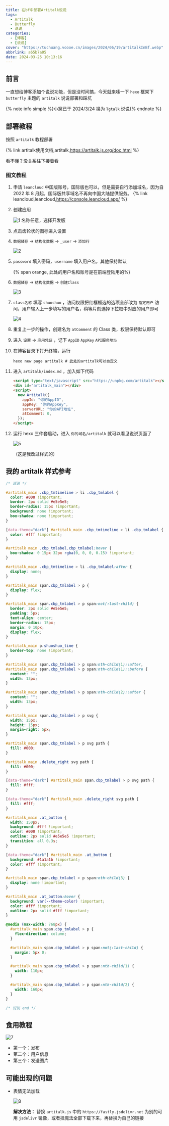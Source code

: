 ```yaml
---
title: 在bf中部署Artitalk说说
tags:
  - Artitalk
  - Butterfly
  - 说说
categories:
  - [博客]
  - [说说]
cover: "https://tuchuang.voooe.cn/images/2024/06/19/artitalkInBf.webp"
abbrlink: a65b7a05
date: 2024-03-25 10:13:16
---
```


## 前言

一直想给博客添加个说说功能，但是没时间搞，今天就来嗦一下 `hexo` 框架下 `butterfly` 主题的 `artitalk` 说说部署和踩坑

{% note info simple %}小窝已于 2024/3/24 换为 `Tgtalk` 说说{% endnote %}

## 部署教程

按照 `artitalk` 教程部署

{% link artitalk使用文档,artitalk,https://artitalk.js.org/doc.html %}

看不懂？没关系往下接着看

### 图文教程

1. 申请 `leancloud` 中国版账号，国际版也可以，但是需要自行添加域名，因为自 2022 年 8 月起，国际版共享域名不再向中国大陆提供服务。
   {% link leancloud,leancloud,https://console.leancloud.app/ %}

2. 创建应用

   ![1](https://tuchuang.voooe.cn/images/2024/03/25/1.webp)
   名称任意，选择开发版

3. 点击齿轮状的图标进入设置

4. `数据储存` -> `结构化数据` -> `_user` -> `添加行`

   ![2](https://tuchuang.voooe.cn/images/2024/03/25/2.webp)

5. `password` 填入密码，`username` 填入用户名，其他保持默认

   {% span orange, 此处的用户名和账号是在前端登陆用的%}

6. `数据储存` -> `结构化数据` -> `创建Class`

   ![3](https://tuchuang.voooe.cn/images/2024/03/25/3.webp)

7. `class名称` 填写 `shuoshuo` ，访问权限把红框框选的选项全部改为 `指定用户` 访问，用户输入上一步填写的用户名，稍等片刻选择下拉框中对应的用户即可

   ![4](https://tuchuang.voooe.cn/images/2024/03/25/4.webp)

8. 重复上一步的操作，创建名为 `atComment` 的 Class 类，权限保持默认即可

9. 进入 `设置` -> `应用凭证` ，记下 `AppID` `AppKey` `API服务地址`

10. 在博客目录下打开终端，运行

    ```shell
    hexo new page artitalk # 此处的artitalk可以自定义
    ```

11. 进入 `artitalk/index.md` ，加入如下代码

    ```html
    <script type="text/javascript" src="https://unpkg.com/artitalk"></script>
    <div id="artitalk_main"></div>
    <script>
      new Artitalk({
        appId: "你的AppID",
        appKey: "你的AppKey",
        serverURL: "你的API地址",
        atComment: 0,
      });
    </script>
    ```

12. 运行 hexo 三件套启动，进入 `你的域名/artitalk` 就可以看见说说页面了

    ![5](https://tuchuang.voooe.cn/images/2024/03/25/6.webp)

    （这是我改过样式的）

## 我的 artitalk 样式参考

```css
/* 说说 */

#artitalk_main .cbp_tmtimeline > li .cbp_tmlabel {
  color: #000 !important;
  border: 2px solid #e5e5e5;
  border-radius: 15px !important;
  background: none !important;
  box-shadow: none !important;
}

[data-theme="dark"] #artitalk_main .cbp_tmtimeline > li .cbp_tmlabel {
  color: #fff !important;
}

#artitalk_main .cbp_tmlabel.cbp_tmlabel:hover {
  box-shadow: 0 15px 32px rgba(0, 0, 0, 0.15) !important;
}

#artitalk_main .cbp_tmtimeline > li .cbp_tmlabel:after {
  display: none;
}

#artitalk_main span.cbp_tmlabel > p {
  display: flex;
}

#artitalk_main span.cbp_tmlabel > p span:not(:last-child) {
  border: 2px solid #e5e5e5;
  padding: 5px;
  text-align: center;
  border-radius: 15px;
  margin: 0 10px;
  display: flex;
}

#artitalk_main p.shuoshuo_time {
  border-top: none !important;
}

#artitalk_main span.cbp_tmlabel > p span:nth-child(1)::after,
#artitalk_main span.cbp_tmlabel > p span:nth-child(1)::before {
  content: "";
  width: 13px;
}

#artitalk_main span.cbp_tmlabel > p span:nth-child(2)::after {
  content: "";
  width: 13px;
}

#artitalk_main span.cbp_tmlabel > p svg {
  width: 15px;
  height: 15px;
  margin-right: 5px;
}

#artitalk_main span.cbp_tmlabel > p svg path {
  fill: #000;
}

#artitalk_main .delete_right svg path {
  fill: #000;
}

[data-theme="dark"] #artitalk_main span.cbp_tmlabel > p svg path {
  fill: #fff;
}

[data-theme="dark"] #artitalk_main .delete_right svg path {
  fill: #fff;
}

#artitalk_main .at_button {
  width: 150px;
  background: #fff !important;
  color: #000 !important;
  outline: 2px solid #e5e5e5 !important;
  transition: all 0.3s;
}

[data-theme="dark"] #artitalk_main .at_button {
  background: #1a1a1b !important;
  color: #fff !important;
}

#artitalk_main span.cbp_tmlabel > p span:nth-child(3) {
  display: none !important;
}

#artitalk_main .at_button:hover {
  background: var(--theme-color) !important;
  color: #fff !important;
  outline: 2px solid #fff !important;
}

@media (max-width: 768px) {
  #artitalk_main span.cbp_tmlabel > p {
    flex-direction: column;
  }

  #artitalk_main span.cbp_tmlabel > p span:not(:last-child) {
    margin: 5px 0;
  }

  #artitalk_main span.cbp_tmlabel > p span:nth-child(1) {
    width: 110px;
  }

  #artitalk_main span.cbp_tmlabel > p span:nth-child(2) {
    width: 160px;
  }
}

/* 说说 end */
```

## 食用教程

![7](https://tuchuang.voooe.cn/images/2024/03/25/7.webp)

- 第一个：发布
- 第二个：用户信息
- 第三个：发送图片

## 可能出现的问题

- 表情无法加载

  ![8](https://tuchuang.voooe.cn/images/2024/03/25/8.webp)

  **解决方法：** 替换 `artitalk.js` 中的 `https://fastly.jsdelivr.net` 为别的可用 `jsdelivr` 镜像，或者挂魔法全部下载下来，再替换为自己的链接
